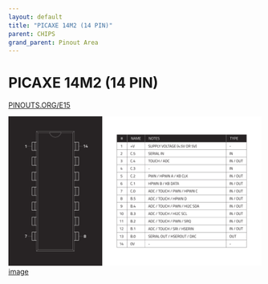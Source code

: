 ```yaml
---
layout: default
title: "PICAXE 14M2 (14 PIN)"
parent: CHIPS
grand_parent: Pinout Area
---
```


# PICAXE 14M2 (14 PIN)

<a href="https://www.PINOUTS.ORG/E15">PINOUTS.ORG/E15</a>

![image](./assets/150.png)  
[image](./assets/150.png)
